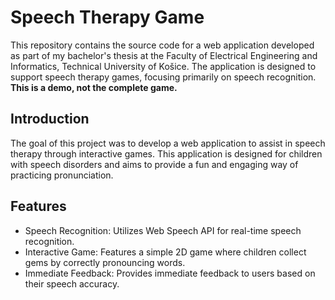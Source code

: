 # Speech Therapy Game
This repository contains the source code for a web application developed as part of my bachelor's thesis at the Faculty of Electrical Engineering and Informatics, Technical University of Košice. The application is designed to support speech therapy games, focusing primarily on speech recognition. **This is a demo, not the complete game.**

## Introduction
The goal of this project was to develop a web application to assist in speech therapy through interactive games. This application is designed for children with speech disorders and aims to provide a fun and engaging way of practicing pronunciation.

## Features

 - Speech Recognition: Utilizes Web Speech API for real-time speech recognition.
 - Interactive Game: Features a simple 2D game where children collect gems by correctly pronouncing words.
 - Immediate Feedback: Provides immediate feedback to users based on their speech accuracy.

